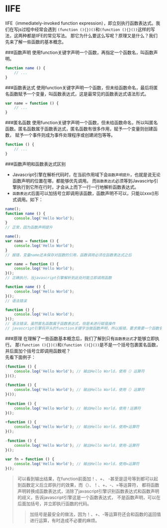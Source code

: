 # IIFE
IIFE（immediately-invoked function expression），即立刻执行函数表达式。我们在写js过程中经常会遇到
`(function (){})()`和`(function (){}())`这样的写法，这两种都是IIFE的常见写法。
那它为什么要这么写呢？原理又是什么？我们先来了解一些函数的基本概念。

###函数声明
使用function关键字声明一个函数，再指定一个函数名，叫函数声明。
```javascript
function name () {
	// ...
}
```

###函数表达式
使用function关键字声明一个函数，但未给函数命名，最后将匿名函数赋予一个变量，叫函数表达式，这是最常见的函数表达式语法形式。
```javascript
var name = function () {
	// ...
}
```

###匿名函数
使用function关键字声明一个函数，但未给函数命名，所以叫匿名函数。匿名函数属于函数表达式，匿名函数有很多作用，赋予一个变量则创建函数，
赋予一个事件则成为事件处理程序或创建闭包等等。
```javascript
function () {
	// ...
}
```

###函数声明和函数表达式区别
* Javascript引擎在解析代码时，在当前作用域下会`函数声明提升`，也就是说无论函数声明的位置在哪，都能够优先调用。
而`函数表达式`必须等到Javascirtp引擎执行到它所在行时，才会从上而下一行一行地解析函数表达式。
* `函数表达式`后面可以加括号立即调用该函数，函数声明不可以，只能以xxx()形式调用。如下：

```javascript
name();  
function name () {
	console.log('Hello World');
}
// 正常，因为函数声明提升

name();  
var name = function () {
	console.log('Hello World');
}
// 报错，变量name还未保存对函数的引用，函数调用必须在函数表达式之后

var name = function () {
	console.log('Hello World');
}();
// 正确执行，当javascript引擎解析到此处时能立即调用函数

function name () {
	console.log('Hello World');
}();
// 语法错误

function () {
	console.log('Hello World');
}();
// 语法错误，虽然匿名函数属于函数表达式，但是未进行赋值操作
// javascript引擎将开头的function关键字当做函数声明，所以报错，要求需要一个函数名
```
###原理
在理解了一些函数基本概念后，我们了解到只有`函数表达式`才能够立即执行。
那`(function (){})()`和`(function (){}())`是不是一个括号包裹匿名函数，并后面加个括号立即调用函数呢？  
先看下面例子：

```javascript
(function () {
    console.log('Hello World'); // 输出Hello World，使用（）运算符
})();
  
(function () {
    console.log('Hello World'); // 输出Hello World，使用（）运算符
}());
  
!function () {
    console.log('Hello World'); // 输出Hello World，使用！运算符
}();
  
+function () {
    console.log('Hello World'); // 输出Hello World，使用+运算符
}();
  
-function () {
    console.log('Hello World'); // 输出Hello World，使用-运算符
}();
  
var fn = function () {
    console.log('Hello World'); // 输出Hello World，使用=运算符
}();
```
>可以看到输出结果，在function前面加！、+、 -甚至是逗号等到都可以起到函数定义后立即执行的效果，而（）、！、+、-、=等运算符，
都将函数声明转换成函数表达式，消除了javascript引擎识别函数表达式和函数声明的歧义，告诉javascript引擎这是一个函数表达式，
不是函数声明，可以在后面加括号，并立即执行函数的代码。
>>加括号是最安全的做法，因为！、+、-等运算符还会和函数的返回值进行运算，有时造成不必要的麻烦。